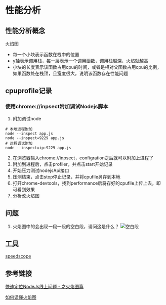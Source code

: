 # 性能分析

## 性能分析概念
火焰图
- 每一个小块表示函数在栈中的位置
- y轴表示调用栈，每一层表示一个调用函数，调用栈越深，火焰就越高
- 小块的长度表示该函数占用cpu的时间，或者是相对父函数占用cpu的比例，如果函数处在栈顶，且宽度很大，说明该函数存在性能问题

## cpuprofile记录
### 使用chrome://inpsect附加调试Nodejs脚本
1. 附加调试node
```console
# 本地进程附加
node --inspect app.js
node --inspect=9229 app.js
# 远程调试附加
node --inspect=ip:9229 app.js
```
2. 在浏览器输入chrome://inpsect，configration之后就可以附加上进程了
3. 附加到进程后，点击profiler，并点击start开始记录
4. 开始压力测试nodejsApi接口
5. 压测结束，点击stop停止记录，并将cpufile另存到本地
6. 打开chrome-devtools，找到performance后将存好的cpufile上传上去，即可看到效果
7. 分析改火焰图


## 问题
1. 火焰图中的会出现一段一段的空白段，请问这是什么？
![空白段](./images/cpublank.png)

## 工具
[speedscope](https://www.speedscope.app)

## 参考链接

[快速定位NodeJs线上问题 - 之火焰图篇](https://juejin.im/post/5d0346266fb9a07ead59f7a6)

[如何读懂火焰图](http://www.ruanyifeng.com/blog/2017/09/flame-graph.html)
